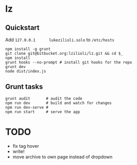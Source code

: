 
# lz

## Quickstart

Add `127.0.0.1      lukezilioli.solo` to `/etc/hosts`

```
npm install -g grunt
git clone git@bitbucket.org:lzilioli/lz.git && cd $_
npm install
grunt hooks --no-prompt # install git hooks for the repo
grunt dev
node dist/index.js
```

## Grunt tasks

	grunt audit       # audit the code
    npm run dev       # build and watch for changes
    npm run dev-serve #
	npm run start     # serve the app

# TODO

- fix tag hover
- write!
- move archive to own page instead of dropdown
